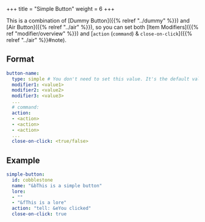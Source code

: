+++
title = "Simple Button"
weight = 6
+++

This is a combination of [Dummy Button]({{% relref "../dummy" %}}) and [Air Button]({{% relref "../air" %}}), so you can set both [Item Modifiers]({{% ref "modifier/overview" %}}) and [`action` (`command`) & `close-on-click`]({{% relref "../air" %}}#note).

## Format

```yaml
button-name:
  type: simple # You don't need to set this value. It's the default value
  modifier1: <value1>
  modifier2: <value2>
  modifier3: <value3>
  ...
  # command:
  action:
  - <action>
  - <action>
  - <action>
  ...
  close-on-click: <true/false>
```

## Example

```yaml
simple-button:
  id: cobblestone
  name: "&bThis is a simple button"
  lore:
  - ""
  - "&fThis is a lore"
  action: "tell: &eYou clicked"
  close-on-click: true
```
